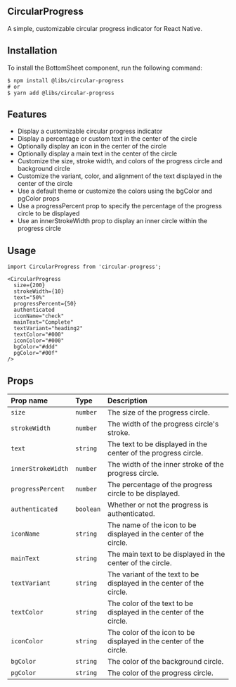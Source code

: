## CircularProgress

A simple, customizable circular progress indicator for React Native.

## Installation

To install the BottomSheet component, run the following command:

```
$ npm install @libs/circular-progress
# or
$ yarn add @libs/circular-progress
```

## Features

- Display a customizable circular progress indicator
- Display a percentage or custom text in the center of the circle
- Optionally display an icon in the center of the circle
- Optionally display a main text in the center of the circle
- Customize the size, stroke width, and colors of the progress circle and background circle
- Customize the variant, color, and alignment of the text displayed in the center of the circle
- Use a default theme or customize the colors using the bgColor and pgColor props
- Use a progressPercent prop to specify the percentage of the progress circle to be displayed
- Use an innerStrokeWidth prop to display an inner circle within the progress circle

## Usage

```
import CircularProgress from 'circular-progress';

<CircularProgress
  size={200}
  strokeWidth={10}
  text="50%"
  progressPercent={50}
  authenticated
  iconName="check"
  mainText="Complete"
  textVariant="heading2"
  textColor="#000"
  iconColor="#000"
  bgColor="#ddd"
  pgColor="#00f"
/>

```

## Props

| Prop name          | Type      | Description                                                          |
| :----------------- | :-------- | :------------------------------------------------------------------- |
| `size`             | `number`  | The size of the progress circle.                                     |
| `strokeWidth`      | `number`  | The width of the progress circle's stroke.                           |
| `text`             | `string`  | The text to be displayed in the center of the progress circle.       |
| `innerStrokeWidth` | `number`  | The width of the inner stroke of the progress circle.                |
| `progressPercent`  | `number`  | The percentage of the progress circle to be displayed.               |
| `authenticated`    | `boolean` | Whether or not the progress is authenticated.                        |
| `iconName`         | `string`  | The name of the icon to be displayed in the center of the circle.    |
| `mainText`         | `string`  | The main text to be displayed in the center of the circle.           |
| `textVariant`      | `string`  | The variant of the text to be displayed in the center of the circle. |
| `textColor`        | `string`  | The color of the text to be displayed in the center of the circle.   |
| `iconColor`        | `string`  | The color of the icon to be displayed in the center of the circle.   |
| `bgColor`          | `string`  | The color of the background circle.                                  |
| `pgColor`          | `string`  | The color of the progress circle.                                    |
